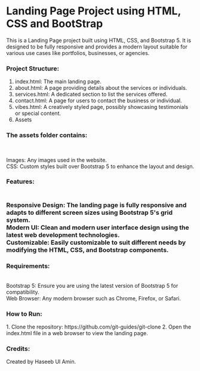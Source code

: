<h1> Landing Page Project using HTML, CSS and BootStrap </h1>

This is a Landing Page project built using HTML, CSS, and Bootstrap 5. It is designed to be fully responsive and provides a modern layout suitable for various use cases like portfolios, businesses, or agencies.

<h3>Project Structure: </h3>

1. index.html: The main landing page.
2. about.html: A page providing details about the services or individuals.
3. services.html: A dedicated section to list the services offered.
4. contact.html: A page for users to contact the business or individual.
5. vibes.html: A creatively styled page, possibly showcasing testimonials or special content.
6. Assets

<h3>The assets folder contains:</h3> <br>

Images: Any images used in the website. <br>
CSS: Custom styles built over Bootstrap 5 to enhance the layout and design.

<h3>Features:<h3><br>
Responsive Design: The landing page is fully responsive and adapts to different screen sizes using Bootstrap 5's grid system.<br>
Modern UI: Clean and modern user interface design using the latest web development technologies.<br>
Customizable: Easily customizable to suit different needs by modifying the HTML, CSS, and Bootstrap components.

<h3>Requirements:</h3><br>
Bootstrap 5: Ensure you are using the latest version of Bootstrap 5 for compatibility.<br>
Web Browser: Any modern browser such as Chrome, Firefox, or Safari.

<h3>How to Run:</h3>
1. Clone the repository: https://github.com/git-guides/git-clone
2. Open the index.html file in a web browser to view the landing page.


<h3>Credits:</h3>
Created by Haseeb Ul Amin.
